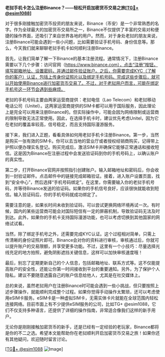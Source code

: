 **老挝手机卡怎么注册Binance？——轻松开启加密货币交易之旅[[TG💪+ @esim1088](https://t.me/s/esim1088)]**

对于很多刚接触加密货币投资的朋友来说，Binance（币安）是一个非常熟悉的名字。作为全球最大的加密货币交易所之一，Binance不仅提供了丰富的交易对和便捷的操作界面，还吸引了来自世界各地的用户。然而，对于身处老挝的朋友来说，注册Binance可能会遇到一些小问题，比如需要验证手机号码、身份信息等。那么，今天我们就来聊聊老挝手机卡如何顺利注册Binance。

首先，让我们简单了解一下Binance的基本注册流程。通常情况下，注册Binance需要以下几个步骤：访问官网（https://www.binance.com），点击“注册”按钮，填写邮箱地址、设置密码，并通过邮件验证账户。之后，你需要完成KYC（了解你的客户）认证，包括上传身份证照片以及绑定手机号码。完成这些步骤后，就可以开始使用Binance进行加密货币交易了。不过，对于老挝用户而言，可能在绑定手机号这一环节会遇到些麻烦。

老挝的手机号码主要由两家运营商提供：老挝电信（Lao Telecom）和老挝移动电话公司（Unitel）。这两家运营商提供的SIM卡都可以用于国际服务，因此理论上是完全可以用来注册Binance的。但实际操作中，可能会因为网络限制或运营商的限制导致无法正常使用。因此，在选择手机卡时，建议优先考虑Unitel，因为它在老挝的覆盖率较高，信号稳定，而且支持国际漫游服务。

接下来，我们进入正题，看看具体如何用老挝手机卡注册Binance。第一步，当然是购买一张有效的SIM卡。你可以去当地的营业厅或者授权经销商购买，记得带上护照以便办理实名登记。购买完成后，激活SIM卡并确保它能够正常通话和接收短信。这是因为Binance在注册过程中会发送验证码到你的手机号码上，以确认账户的真实性。

第二步，打开Binance官网并按照指引创建账户。输入邮箱地址和密码后，你会收到一封验证邮件。点击邮件中的链接完成邮箱验证。接着，进入账户设置页面，找到“安全中心”，然后选择“手机号码绑定”。在这里，你需要输入你的老挝手机号码，并等待Binance发送的验证码。如果你的手机信号良好，应该很快就能收到短信。输入验证码后，你的手机号码就成功绑定了。

需要注意的是，如果长时间未收到验证码，可以尝试更换网络环境再试一次。有时候，国内的某些运营商可能会对国际短信有一定的屏蔽机制，导致验证码无法及时到达。此外，如果你的手机卡支持国际漫游功能，也可以考虑切换到其他国家的网络试试看。

当然，除了绑定手机号之外，还需要完成KYC认证。这个过程相对简单，只需上传清晰的身份证照片即可。Binance会对你的资料进行审核，审核通过后，你就可以提升账户的交易限额，并享受更多功能。不过，这里有一个小技巧：尽量选择光线充足的地方拍照，避免阴影遮挡关键信息，这样可以加快审核速度哦！

最后，别忘了定期更新自己的个人信息，包括邮箱地址、联系方式等。这不仅能提高账户的安全性，还能让你第一时间接收到平台的重要通知。另外，为了保护个人隐私，建议不要随意透露自己的账户信息给他人，尤其是在社交媒体上。

总的来说，虽然老挝用户在注册Binance时可能会遇到一些小挑战，但只要按照上述步骤操作，就能顺利完成整个过程。如果你觉得手动操作太繁琐，还可以考虑使用eSIM卡服务。eSIM卡是一种虚拟SIM卡，无需实体卡片就能在全球范围内轻松连接网络。目前市面上有不少提供eSIM服务的公司，比如TG+ @esim1088，它们不仅支持多种语言，还提供了详细的操作指南，非常适合像我们这样的新手用户。

无论你是刚刚接触加密货币的新手，还是已经有一定经验的老玩家，Binance都将是你的不二之选。希望本文能帮助你在老挝顺利开启加密货币交易之旅！如果你还有其他疑问，欢迎随时留言讨论。

[[TG💪+ @esim1088](https://t.me/s/esim1088) ![Image](https://i.postimg.cc/4NQfJmqS/Snipaste-2025-05-13-00-14-12.png)]